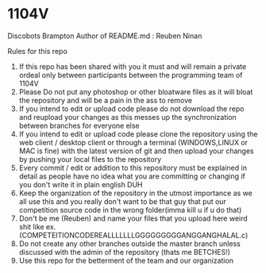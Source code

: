 # 1104V
Discobots Brampton
Author of README.md : Reuben Ninan

Rules for this repo

1. If this repo has been shared with you it must and will remain a private ordeal only between participants between the programming team of 1104V
2. Please Do not put any photoshop or other bloatware files as it will bloat the repository and will be a pain in the ass to remove
3. If you intend to edit or upload code please do not download the repo and reupload your changes as this messes up the synchronization between branches for everyone else
4. If you intend to edit or upload code please clone the repository using the web client / desktop client or through a terminal (WINDOWS,LINUX or MAC is fine) with the latest version of git and then upload your changes by pushing your local files to the repository
5. Every commit / edit or addition to this repository must be explained in detail as people have no idea what you are committing or changing if you don't write it in plain english DUH
6. Keep the organization of the repository in the utmost importance as we all use this and you really don't want to be that guy that put our competition source code in the wrong folder(imma kill u if u do that)
7. Don't be me (Reuben) and name your files that you upload here weird shit like ex. (COMPETEITIONCODEREALLLLLLLGGGGGGGGGANGGANGHALAL.c)
8. Do not create any other branches outside the master branch unless discussed with the admin of the repository (thats me BETCHES!)
9. Use this repo for the betterment of the team and our organization
 

